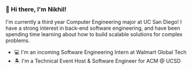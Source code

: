 ### 👋 Hi there, I'm Nikhil!

I'm currently a third year Computer Engineering major at UC San Diego! I have a strong interest in back-end software engineering, and have been spending time learning about how to build scalable solutions for complex problems.

- 💻 I'm an incoming Software Engineering Intern at Walmart Global Tech
- 🏝 I'm a Technical Event Host & Software Engineer for ACM @ UCSD
